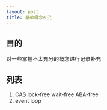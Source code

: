 ```yaml
---
layout: post
title: 基础概念补充
---
```



## 目的
对一些掌握不太充分的概念进行记录补充

## 列表
1. CAS lock-free wait-free ABA-free
2. event loop